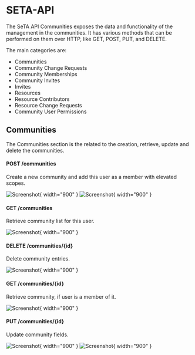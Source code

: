 # SETA-API

The SeTA API Communities exposes the data and functionality of the management in the communities. It has various methods that can be performed on them over HTTP, like GET, POST, PUT, and DELETE. 

The main categories are:    
- Communities    
- Community Change Requests     
- Community Memberships      
- Community Invites       
- Invites
- Resources
- Resource Contributors
- Resource Change Requests
- Community User Permissions
        

 
## Communities

The Communities section is the related to the creation, retrieve, update and delete the communities.

#### POST /communities

Create a new community and add this user as a member with elevated scopes.    
    
![Screenshot](/docs/img/post_community.png){ width="900" }
![Screenshot](/docs/img/post_community_result.png){ width="900" }

#### GET /communities
Retrieve community list for this user.    

![Screenshot](/docs/img/get_communities.png){ width="900" }


#### DELETE /communities/{id}

Delete community entries.     

![Screenshot](/docs/img/delete_communities_id.png){ width="900" }



#### GET /communities/{id}
Retrieve community, if user is a member of it.    

![Screenshot](/docs/img/get_communities_id.png){ width="900" }


#### PUT /communities/{id}
Update community fields.


![Screenshot](/docs/img/put_communities_id.png){ width="900" }
![Screenshot](/docs/img/put_communities_id_result.png){ width="900" }






<!--## Swagger

In the following swagger implementation it is possible to start using the API, *^^do not forget to follow the instructions in the set up page^^*:

!!swagger seta_communities_api.json!!-->